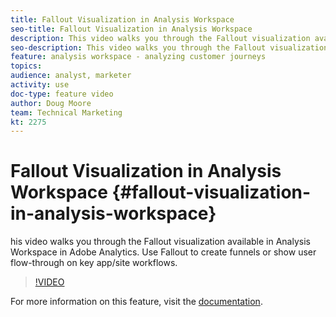 ```yaml
---
title: Fallout Visualization in Analysis Workspace
seo-title: Fallout Visualization in Analysis Workspace
description: This video walks you through the Fallout visualization available in Analysis Workspace in Adobe Analytics. Use Fallout to create funnels or show user flow-through on key app/site workflows.
seo-description: This video walks you through the Fallout visualization available in Analysis Workspace in Adobe Analytics. Use Fallout to create funnels or show user flow-through on key app/site workflows.
feature: analysis workspace - analyzing customer journeys
topics: 
audience: analyst, marketer
activity: use
doc-type: feature video
author: Doug Moore
team: Technical Marketing
kt: 2275
---
```


# Fallout Visualization in Analysis Workspace {#fallout-visualization-in-analysis-workspace}

his video walks you through the Fallout visualization available in Analysis Workspace in Adobe Analytics. Use Fallout to create funnels or show user flow-through on key app/site workflows.

>[!VIDEO](https://video.tv.adobe.com/v/24042/?quality=12)

For more information on this feature, visit the [documentation](https://marketing.adobe.com/resources/help/en_US/analytics/analysis-workspace/fallout_flow.html).